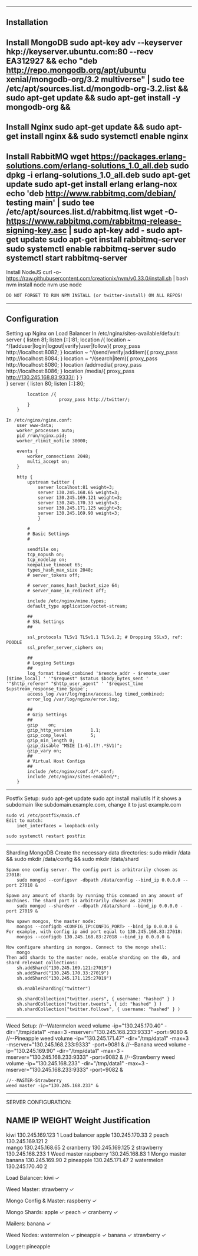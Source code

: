 ------------
Installation
------------
Install MongoDB
    sudo apt-key adv --keyserver hkp://keyserver.ubuntu.com:80 --recv EA312927 &&
    echo "deb http://repo.mongodb.org/apt/ubuntu xenial/mongodb-org/3.2 multiverse" | sudo tee /etc/apt/sources.list.d/mongodb-org-3.2.list &&
    sudo apt-get update &&
    sudo apt-get install -y mongodb-org &&
----
Install Nginx
    sudo apt-get update &&
    sudo apt-get install nginx &&
    sudo systemctl enable nginx
---
Install RabbitMQ
    wget https://packages.erlang-solutions.com/erlang-solutions_1.0_all.deb
    sudo dpkg -i erlang-solutions_1.0_all.deb
    sudo apt-get update
    sudo apt-get install erlang erlang-nox
    echo 'deb http://www.rabbitmq.com/debian/ testing main' | sudo tee /etc/apt/sources.list.d/rabbitmq.list
    wget -O- https://www.rabbitmq.com/rabbitmq-release-signing-key.asc | sudo apt-key add -
    sudo apt-get update
    sudo apt-get install rabbitmq-server
    sudo systemctl enable rabbitmq-server
    sudo systemctl start rabbitmq-server
---
Install NodeJS
    curl -o- https://raw.githubusercontent.com/creationix/nvm/v0.33.0/install.sh | bash
    nvm install node
    nvm use node
    
    DO NOT FORGET TO RUN NPM INSTALL (or twitter-install) ON ALL REPOS!

-------------
Configuration
----
Setting up Nginx on Load Balancer
    In /etc/nginx/sites-available/default:
        server {
            listen 81;
            listen [::]:81;
            location /{
                location ~ ^/(adduser|login|logout|verify|user|follow){
                            proxy_pass http://localhost:8082;
                }
                location ~ ^/(send/verify|additem){
                                proxy_pass http://localhost:8084;
                }
                location ~ ^/(search|item){
                                proxy_pass http://localhost:8080;
                }
                location /addmedia{
                    proxy_pass http://localhost:8086;
                }
                location /media/{
                    proxy_pass http://130.245.168.83:9333/;
                }
            }	 
        }
        server {
            listen 80;
            listen [::]:80;
            
            location /{
                        proxy_pass http://twitter/;
            }
        }

    In /etc/nginx/nginx.conf:
        user www-data;
        worker_processes auto;
        pid /run/nginx.pid;
        worker_rlimit_nofile 30000;

        events {
            worker_connections 2048;
            multi_accept on;
        }

        http {
            upstream twitter {
                server localhost:81 weight=3;
                server 130.245.168.65 weight=3;
                server 130.245.169.121 weight=3;
                server 130.245.170.33 weight=3;
                server 130.245.171.125 weight=3;
                server 130.245.169.90 weight=3;
                }

            #
            # Basic Settings
            #

            sendfile on;
            tcp_nopush on;
            tcp_nodelay on;
            keepalive_timeout 65;
            types_hash_max_size 2048;
            # server_tokens off;

            # server_names_hash_bucket_size 64;
            # server_name_in_redirect off;

            include /etc/nginx/mime.types;
            default_type application/octet-stream;

            ##
            # SSL Settings
            ##

            ssl_protocols TLSv1 TLSv1.1 TLSv1.2; # Dropping SSLv3, ref: POODLE
            ssl_prefer_server_ciphers on;

            ##
            # Logging Settings
            ##
            log_format timed_combined '$remote_addr - $remote_user [$time_local] ' '"$request" $status $body_bytes_sent ' '"$http_referer" "$http_user_agent" ' '$request_time $upstream_response_time $pipe';
            access_log /var/log/nginx/access.log timed_combined;
            error_log /var/log/nginx/error.log;

            ##
            # Gzip Settings
            ##
            gzip    on;
            gzip_http_version       1.1; 
            gzip_comp_level         5; 
            gzip_min_length 0; 
            gzip_disable "MSIE [1-6].(?!.*SV1)";
            gzip_vary on;
            ##
            # Virtual Host Configs
            ##
            include /etc/nginx/conf.d/*.conf;
            include /etc/nginx/sites-enabled/*;
        }
---
Postfix Setup:
    sudo apt-get update
    sudo apt install mailutils
    If it shows a subdomain like subdomain.example.com, change it to just example.com

    sudo vi /etc/postfix/main.cf
    Edit to match:
        inet_interfaces = loopback-only
    
    sudo systemctl restart postfix
-------------
Sharding MongoDB
    Create the necessary data directories:
        sudo mkdir /data &&  sudo mkdir /data/config && sudo mkdir /data/shard
    
    Spawn one config server. The config port is arbitrarily chosen as 27018:
        sudo mongod --configsvr -dbpath /data/config --bind_ip 0.0.0.0 --port 27018 &

    Spawn any amount of shards by running this command on any amount of machines. The shard port is arbitrarily chosen as 27019: 
        sudo mongod --shardsvr --dbpath /data/shard --bind_ip 0.0.0.0 -port 27019 &
    
    Now spawn mongos, the master node:
        mongos --configdb <CONFIG_IP:CONFIG_PORT> --bind_ip 0.0.0.0 &
    For example, with config ip and port equal to 130.245.168.83:27018:
        mongos --configdb 130.245.168.83:27018 --bind_ip 0.0.0.0 &

    Now configure sharding in mongos. Connect to the mongo shell:
        mongo 
    Then add shards to the master node, enable sharding on the db, and shard relevant collections:
        sh.addShard("130.245.169.121:27019")
        sh.addShard("130.245.170.33:27019")
        sh.addShard("130.245.171.125:27019")
        
        sh.enableSharding("twitter")

        sh.shardCollection("twitter.users", { username: "hashed" } )
        sh.shardCollection("twitter.tweets", { id: "hashed" } )
        sh.shardCollection("twitter.follows", { username: "hashed" } )
----
Weed Setup:
    //--Watermelon
    weed volume -ip="130.245.170.40" -dir="/tmp/data1" -max=3  -mserver="130.245.168.233:9333" -port=9080 &
    //--Pineapple
    weed volume -ip="130.245.171.47" -dir="/tmp/data1" -max=3  -mserver="130.245.168.233:9333" -port=9081 &
    //--Banana
    weed volume -ip="130.245.169.90" -dir="/tmp/data1" -max=3  -mserver="130.245.168.233:9333" -port=9082 &
    //--Strawberry
    weed volume -ip="130.245.168.233" -dir="/tmp/data1" -max=3  -mserver="130.245.168.233:9333" -port=9082 &

    //--MASTER-Strawberry
    weed master -ip="130.245.168.233" &

---------------
SERVER CONFIGURATION:

NAME        IP                  WEIGHT      Weight Justification
----------------------------------------------------------------
kiwi        130.245.169.123         1       Load balancer
apple       130.245.170.33          2
peach       130.245.169.121         2       
mango       130.245.168.65          2
cranberry   130.245.169.125         2
strawberry  130.245.168.233         1       Weed master
raspberry   130.245.168.83          1       Mongo master
banana      130.245.169.90          2
pineapple   130.245.171.47          2
watermelon  130.245.170.40          2

Load Balancer:
    kiwi        ✓

Weed Master:
    strawberry  ✓

Mongo Config & Master: 
    raspberry   ✓

Mongo Shards:
    apple       ✓
    peach       ✓
    cranberry   ✓

Mailers:
    banana      ✓

Weed Nodes:
    watermelon  ✓
    pineapple   ✓
    banana      ✓
    strawberry  ✓

Logger:
    pineapple


  

 